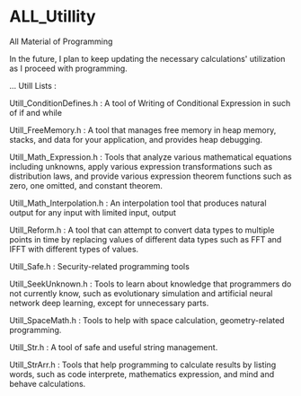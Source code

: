 # ALL_Utillity
 All Material of Programming
 
 In the future, I plan to keep updating the necessary calculations' utilization as I proceed with programming.
 
 ...
 Utill Lists :
 
 Utill_ConditionDefines.h : A tool of Writing of Conditional Expression in such of if and while
 
 Utill_FreeMemory.h : A tool that manages free memory in heap memory, stacks, and data for your application, and provides heap debugging.
 
 Utill_Math_Expression.h : Tools that analyze various mathematical equations including unknowns, apply various expression transformations such as distribution laws, and provide various expression theorem functions such as zero, one omitted, and constant theorem.
 
 Utill_Math_Interpolation.h : An interpolation tool that produces natural output for any input with limited input, output
 
 Utill_Reform.h : A tool that can attempt to convert data types to multiple points in time by replacing values of different data types such as FFT and IFFT with different types of values.
 
 Utill_Safe.h : Security-related programming tools
 
 Utill_SeekUnknown.h : Tools to learn about knowledge that programmers do not currently know, such as evolutionary simulation and artificial neural network deep learning, except for unnecessary parts.
 
 Utill_SpaceMath.h : Tools to help with space calculation, geometry-related programming.
 
 Utill_Str.h : A tool of safe and useful string management.
 
 Utill_StrArr.h : Tools that help programming to calculate results by listing words, such as code interprete, mathematics expression, and mind and behave calculations.
